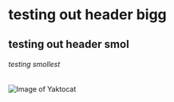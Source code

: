 # testing out header bigg
## testing out header smol
###### testing smollest

![Image of Yaktocat](https://octodex.github.com/images/yaktocat.png)
